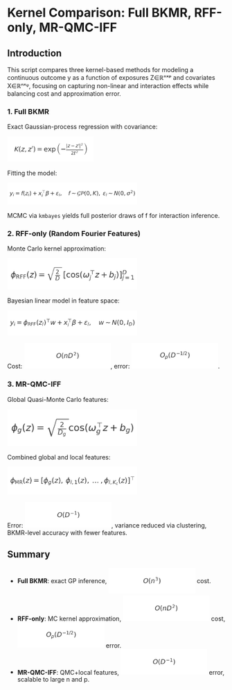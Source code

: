 # Kernel Comparison: Full BKMR, RFF-only, MR-QMC-IFF

## Introduction

This script compares three kernel-based methods for modeling a continuous outcome y as a function of exposures Z∈ℝⁿˣᵖ and covariates X∈ℝⁿˣᵠ, focusing on capturing non-linear and interaction effects while balancing cost and approximation error.

### 1. Full BKMR

Exact Gaussian-process regression with covariance:

<img src="eq_images/kernel.png" width="200"/>

Fitting the model:

<img src="eq_images/full_model.png" width="300"/>

MCMC via `kmbayes` yields full posterior draws of f for interaction inference.

### 2. RFF-only (Random Fourier Features)

Monte Carlo kernel approximation:

<img src="eq_images/rff_map.png" width="300"/>

Bayesian linear model in feature space:

<img src="eq_images/rff_lin.png" width="300"/>

Cost: <img src="eq_images/complexity_rff.png" width="200"/>, error: <img src="eq_images/error_mc.png" width="200"/>.

### 3. MR-QMC-IFF

Global Quasi-Monte Carlo features:

<img src="eq_images/mr_global.png" width="300"/>

Combined global and local features:

<img src="eq_images/mr_combined.png" width="300"/>

Error: <img src="eq_images/error_qmc.png" width="200"/>, variance reduced via clustering, BKMR-level accuracy with fewer features.

## Summary

- **Full BKMR**: exact GP inference, <img
  src="eq_images/complexity_bkmr.png"
  width="200"
  alt="Complexity BKMR"
  style="
    vertical-align: middle;      /* aligns the baseline of the image to the text middle */
    margin-top: 0.1em;           /* pulls the top whitespace in */
    margin-bottom: 0.3em;        /* pulls the bottom whitespace in */
    display: inline-block;       /* ensures the margins apply predictably */
  "
/> cost.
- **RFF-only**: MC kernel approximation, <img src="eq_images/complexity_rff.png" width="200"/> cost, <img src="eq_images/error_mc.png" width="200"/> error.
- **MR-QMC-IFF**: QMC+local features, <img src="eq_images/error_qmc.png" width="200"/> error, scalable to large n and p.

